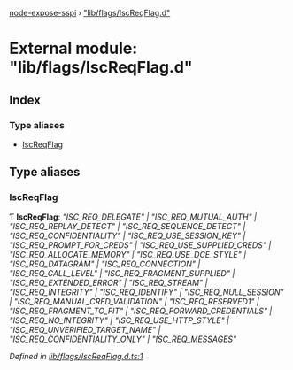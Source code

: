 [node-expose-sspi](../README.md) › ["lib/flags/IscReqFlag.d"](_lib_flags_iscreqflag_d_.md)

# External module: "lib/flags/IscReqFlag.d"

## Index

### Type aliases

* [IscReqFlag](_lib_flags_iscreqflag_d_.md#iscreqflag)

## Type aliases

###  IscReqFlag

Ƭ **IscReqFlag**: *"ISC_REQ_DELEGATE" | "ISC_REQ_MUTUAL_AUTH" | "ISC_REQ_REPLAY_DETECT" | "ISC_REQ_SEQUENCE_DETECT" | "ISC_REQ_CONFIDENTIALITY" | "ISC_REQ_USE_SESSION_KEY" | "ISC_REQ_PROMPT_FOR_CREDS" | "ISC_REQ_USE_SUPPLIED_CREDS" | "ISC_REQ_ALLOCATE_MEMORY" | "ISC_REQ_USE_DCE_STYLE" | "ISC_REQ_DATAGRAM" | "ISC_REQ_CONNECTION" | "ISC_REQ_CALL_LEVEL" | "ISC_REQ_FRAGMENT_SUPPLIED" | "ISC_REQ_EXTENDED_ERROR" | "ISC_REQ_STREAM" | "ISC_REQ_INTEGRITY" | "ISC_REQ_IDENTIFY" | "ISC_REQ_NULL_SESSION" | "ISC_REQ_MANUAL_CRED_VALIDATION" | "ISC_REQ_RESERVED1" | "ISC_REQ_FRAGMENT_TO_FIT" | "ISC_REQ_FORWARD_CREDENTIALS" | "ISC_REQ_NO_INTEGRITY" | "ISC_REQ_USE_HTTP_STYLE" | "ISC_REQ_UNVERIFIED_TARGET_NAME" | "ISC_REQ_CONFIDENTIALITY_ONLY" | "ISC_REQ_MESSAGES"*

*Defined in [lib/flags/IscReqFlag.d.ts:1](https://github.com/jlguenego/node-expose-sspi/blob/106f69c/lib/flags/IscReqFlag.d.ts#L1)*
